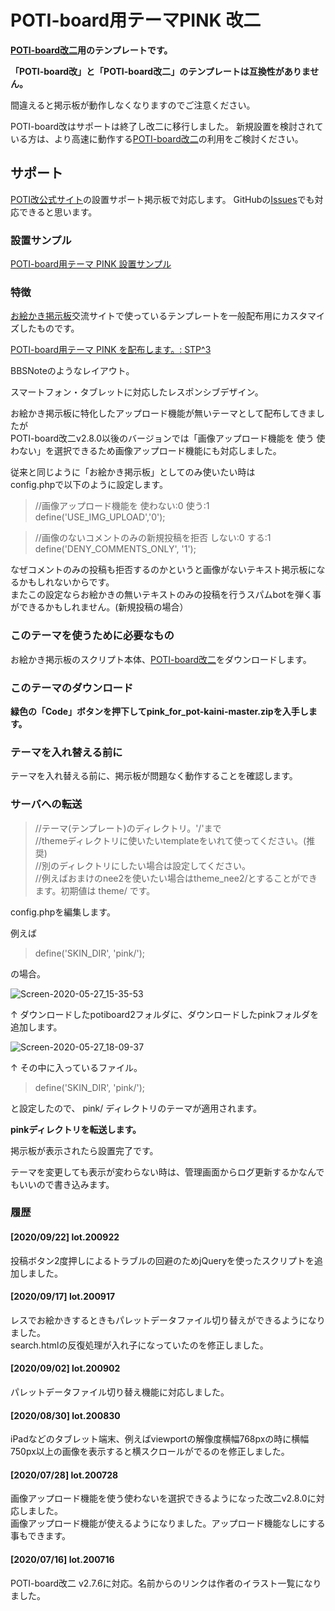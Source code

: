 # POTI-board用テーマPINK 改二

**[POTI-board改二](https://github.com/sakots/poti-kaini)用のテンプレートです。**

**「POTI-board改」と「POTI-board改二」のテンプレートは互換性がありません。**

間違えると掲示板が動作しなくなりますのでご注意ください。

POTI-board改はサポートは終了し改二に移行しました。
新規設置を検討されている方は、より高速に動作する[POTI-board改二](https://github.com/sakots/poti-kaini)の利用をご検討ください。

## サポート

[POTI改公式サイト](https://poti-k.info/)の設置サポート掲示板で対応します。
GitHubの[Issues](https://github.com/satopian/pink_for_pot-kaini/issues)でも対応できると思います。

### 設置サンプル

[POTI-board用テーマ PINK 設置サンプル](https://pbbs.sakura.ne.jp/cgi/neosample/poti/)

### 特徴

[お絵かき掲示板](https://pbbs.sakura.ne.jp/)交流サイトで使っているテンプレートを一般配布用にカスタマイズしたものです。

[POTI-board用テーマ PINK を配布します。: STP^3](http://stp.sblo.jp/article/182310034.html)

BBSNoteのようなレイアウト。

スマートフォン・タブレットに対応したレスポンシブデザイン。

お絵かき掲示板に特化したアップロード機能が無いテーマとして配布してきましたが  
POTI-board改二v2.8.0以後のバージョンでは「画像アップロード機能を 使う 使わない」を選択できるため画像アップロード機能にも対応しました。

従来と同じように「お絵かき掲示板」としてのみ使いたい時は  
config.phpで以下のように設定します。  

>//画像アップロード機能を 使わない:0 使う:1   
>define('USE_IMG_UPLOAD','0');  

>//画像のないコメントのみの新規投稿を拒否 しない:0 する:1   
>define('DENY_COMMENTS_ONLY', '1');  

なぜコメントのみの投稿も拒否するのかというと画像がないテキスト掲示板になるかもしれないからです。  
またこの設定ならお絵かきの無いテキストのみの投稿を行うスパムbotを弾く事ができるかもしれません。(新規投稿の場合）    

### このテーマを使うために必要なもの

お絵かき掲示板のスクリプト本体、[POTI-board改二](https://github.com/sakots/poti-kaini)をダウンロードします。

### このテーマのダウンロード 

**緑色の「Code」ボタンを押下してpink_for_pot-kaini-master.zipを入手します。**

### テーマを入れ替える前に ##

テーマを入れ替える前に、掲示板が問題なく動作することを確認します。

### サーバへの転送

> //テーマ(テンプレート)のディレクトリ。'/'まで  
> //themeディレクトリに使いたいtemplateをいれて使ってください。(推奨)  
> //別のディレクトリにしたい場合は設定してください。  
> //例えばおまけのnee2を使いたい場合はtheme_nee2/とすることができます。初期値は theme/ です。  

config.phpを編集します。

例えば

> define('SKIN_DIR', 'pink/');

の場合。

![Screen-2020-05-27_15-35-53](https://user-images.githubusercontent.com/44894014/83000244-0ed13280-a045-11ea-92f1-37c6d6238a72.png)

↑
ダウンロードしたpotiboard2フォルダに、ダウンロードしたpinkフォルダを追加します。


![Screen-2020-05-27_18-09-37](https://user-images.githubusercontent.com/44894014/83000458-5c4d9f80-a045-11ea-8a31-94ce1f2df273.png)

↑
その中に入っているファイル。


> define('SKIN_DIR', 'pink/');

と設定したので、 pink/ ディレクトリのテーマが適用されます。

**pinkディレクトリを転送します。**

掲示板が表示されたら設置完了です。

テーマを変更しても表示が変わらない時は、管理画面からログ更新するかなんでもいいので書き込みます。

### 履歴
#### [2020/09/22] lot.200922

投稿ボタン2度押しによるトラブルの回避のためjQueryを使ったスクリプトを追加しました。

#### [2020/09/17] lot.200917

レスでお絵かきするときもパレットデータファイル切り替えができるようになりました。  
search.htmlの反復処理が入れ子になっていたのを修正しました。  

#### [2020/09/02] lot.200902

パレットデータファイル切り替え機能に対応しました。

#### [2020/08/30] lot.200830

iPadなどのタブレット端末、例えばviewportの解像度横幅768pxの時に横幅750px以上の画像を表示すると横スクロールがでるのを修正しました。

#### [2020/07/28] lot.200728

画像アップロード機能を使う使わないを選択できるようになった改二v2.8.0に対応しました。  
画像アップロード機能が使えるようになりました。アップロード機能なしにする事もできます。    

#### [2020/07/16] lot.200716

POTI-board改二 v2.7.6に対応。名前からのリンクは作者のイラスト一覧になりました。

